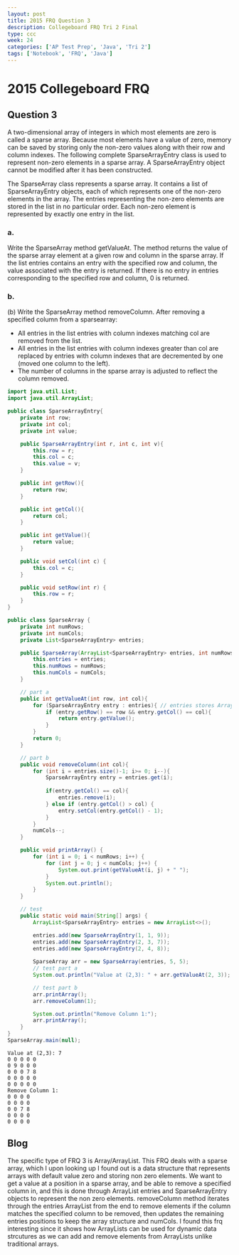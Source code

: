 ```yaml
---
layout: post
title: 2015 FRQ Question 3
description: Collegeboard FRQ Tri 2 Final
type: ccc
week: 24
categories: ['AP Test Prep', 'Java', 'Tri 2']
tags: ['Notebook', 'FRQ', 'Java']
---
```


# 2015 Collegeboard FRQ
## Question 3
A two-dimensional array of integers in which most elements are zero is called a sparse array. Because most elements have a value of zero, memory can be saved by storing only the non-zero values along with their row and column indexes. The following complete SparseArrayEntry class is used to represent non-zero elements in a sparse array. A SparseArrayEntry object cannot be modified after it has been constructed.

The SparseArray class represents a sparse array. It contains a list of SparseArrayEntry objects, each of which represents one of the non-zero elements in the array. The entries representing the non-zero elements are stored in the list in no particular order. Each non-zero element is represented by exactly one entry in the list.

### a.
Write the SparseArray method getValueAt. The method returns the value of the sparse array element at a given row and column in the sparse array. If the list entries contains an entry with the specified row and column, the value associated with the entry is returned. If there is no entry in entries corresponding to the specified row and column, 0 is returned.

### b.
(b) Write the SparseArray method removeColumn. After removing a specified column from a sparsearray:
- All entries in the list entries with column indexes matching col are removed from the list.
- All entries in the list entries with column indexes greater than col are replaced by entries with column indexes that are decremented by one (moved one column to the left).
- The number of columns in the sparse array is adjusted to reflect the column removed.


```java
import java.util.List;
import java.util.ArrayList;

public class SparseArrayEntry{
    private int row;
    private int col;
    private int value;

    public SparseArrayEntry(int r, int c, int v){
        this.row = r;
        this.col = c;
        this.value = v;
    }

    public int getRow(){
        return row;
    }

    public int getCol(){
        return col;
    }

    public int getValue(){
        return value;
    }

    public void setCol(int c) {
        this.col = c;
    }

    public void setRow(int r) { 
        this.row = r;
    }
}

public class SparseArray {
    private int numRows;
    private int numCols;
    private List<SparseArrayEntry> entries;

    public SparseArray(ArrayList<SparseArrayEntry> entries, int numRows, int numCols) {
        this.entries = entries;
        this.numRows = numRows;
        this.numCols = numCols;
    }

    // part a
    public int getValueAt(int row, int col){
        for (SparseArrayEntry entry : entries){ // entries stores ArrayList not 2D array!!
            if (entry.getRow() == row && entry.getCol() == col){
                return entry.getValue();
            }
        }
        return 0;
    }

    // part b
    public void removeColumn(int col){
        for (int i = entries.size()-1; i>= 0; i--){
            SparseArrayEntry entry = entries.get(i);
            
            if(entry.getCol() == col){
                entries.remove(i);
            } else if (entry.getCol() > col) {
                entry.setCol(entry.getCol() - 1);
            }
        }
        numCols--;
    }

    public void printArray() {
        for (int i = 0; i < numRows; i++) {
            for (int j = 0; j < numCols; j++) {
                System.out.print(getValueAt(i, j) + " ");
            }
            System.out.println();
        }
    }

    // test
    public static void main(String[] args) {
        ArrayList<SparseArrayEntry> entries = new ArrayList<>();

        entries.add(new SparseArrayEntry(1, 1, 9));
        entries.add(new SparseArrayEntry(2, 3, 7));
        entries.add(new SparseArrayEntry(2, 4, 8));
        
        SparseArray arr = new SparseArray(entries, 5, 5);
        // test part a
        System.out.println("Value at (2,3): " + arr.getValueAt(2, 3));

        // test part b
        arr.printArray();
        arr.removeColumn(1);

        System.out.println("Remove Column 1:");
        arr.printArray();
    }
}
SparseArray.main(null);
```

    Value at (2,3): 7
    0 0 0 0 0 
    0 9 0 0 0 
    0 0 0 7 8 
    0 0 0 0 0 
    0 0 0 0 0 
    Remove Column 1:
    0 0 0 0 
    0 0 0 0 
    0 0 7 8 
    0 0 0 0 
    0 0 0 0 


## Blog
The specific type of FRQ 3 is Array/ArrayList. This FRQ deals with a sparse array, which I upon looking up I found out is a data structure that represents arrays with default value zero and storing non zero elements. We want to get a value at a position in a sparse array, and be able to remove a specified column in, and this is done through ArrayList entries and SparseArrayEntry objects to represent the non zero elements. removeColumn method iterates through the entries ArrayList from the end to remove elements if the column matches the specified column to be removed, then updates the remaining entries positions to keep the array structure and numCols. I found this frq interesting since it shows how ArrayLists can be used for dynamic data strcutures as we can add and remove elements from ArrayLists unlike traditional arrays. 
